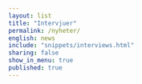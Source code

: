```yaml
---
layout: list
title: "Intervjuer"
permalink: /nyheter/
english: news
include: "snippets/interviews.html"
sharing: false
show_in_menu: true
published: true
---
```

